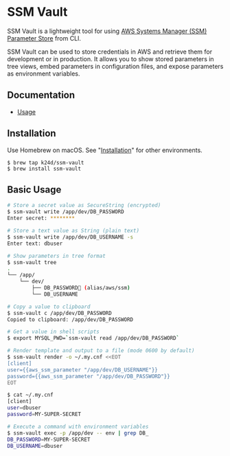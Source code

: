 # SSM Vault

SSM Vault is a lightweight tool for using [AWS Systems Manager (SSM) Parameter Store](https://docs.aws.amazon.com/systems-manager/latest/userguide/systems-manager-parameter-store.html) from CLI.

SSM Vault can be used to store credentials in AWS and retrieve them for development or in production.  It allows you to show stored parameters in tree views, embed parameters in configuration files, and expose parameters as environment variables.

## Documentation

- [Usage](USAGE.md)

## Installation

Use Homebrew on macOS.  See "[Installation](USAGE.md#installation)" for other environments.

```
$ brew tap k24d/ssm-vault
$ brew install ssm-vault
```

## Basic Usage

```bash
# Store a secret value as SecureString (encrypted)
$ ssm-vault write /app/dev/DB_PASSWORD
Enter secret: ********

# Store a text value as String (plain text)
$ ssm-vault write /app/dev/DB_USERNAME -s
Enter text: dbuser

# Show parameters in tree format
$ ssm-vault tree
.
└── /app/
    └── dev/
        ├── DB_PASSWORD🔐 (alias/aws/ssm)
        └── DB_USERNAME

# Copy a value to clipboard
$ ssm-vault c /app/dev/DB_PASSWORD
Copied to clipboard: /app/dev/DB_PASSWORD

# Get a value in shell scripts
$ export MYSQL_PWD=`ssm-vault read /app/dev/DB_PASSWORD`

# Render template and output to a file (mode 0600 by default)
$ ssm-vault render -o ~/.my.cnf <<EOT
[client]
user={{aws_ssm_parameter "/app/dev/DB_USERNAME"}}
password={{aws_ssm_parameter "/app/dev/DB_PASSWORD"}}
EOT

$ cat ~/.my.cnf
[client]
user=dbuser
password=MY-SUPER-SECRET

# Execute a command with environment variables
$ ssm-vault exec -p /app/dev -- env | grep DB_
DB_PASSWORD=MY-SUPER-SECRET
DB_USERNAME=dbuser
```
